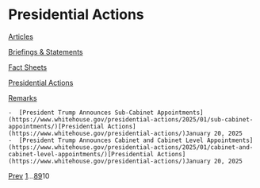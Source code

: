 # 					Presidential Actions				

[Articles](/articles/)

[Briefings &amp; Statements](/briefings-statements/)

[Fact Sheets](/fact-sheets/)

[Presidential Actions](/presidential-actions/)

[Remarks](/remarks/)

    -  [President Trump Announces Sub-Cabinet Appointments](https://www.whitehouse.gov/presidential-actions/2025/01/sub-cabinet-appointments/)[Presidential Actions](https://www.whitehouse.gov/presidential-actions/)January 20, 2025 
    -  [President Trump Announces Cabinet and Cabinet Level Appointments](https://www.whitehouse.gov/presidential-actions/2025/01/cabinet-and-cabinet-level-appointments/)[Presidential Actions](https://www.whitehouse.gov/presidential-actions/)January 20, 2025 

[Prev](https://www.whitehouse.gov/presidential-actions/page/9/)
[1](https://www.whitehouse.gov/presidential-actions/)…[8](https://www.whitehouse.gov/presidential-actions/page/8/)[9](https://www.whitehouse.gov/presidential-actions/page/9/)10
